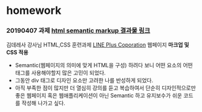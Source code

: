 # homework
### 20190407 과제 [html semantic markup 결과물 링크](https://progyu.github.io/homework/0407_homework.html)
김데레사 강사님 HTML,CSS 훈련과제
[LINE Plus Coporation](https://linepluscorp.com/) 웹페이지 **마크업 및 CSS 적용**
- Semantic(웹페이지의 의미에 맞게 HTML을 구성) 하려다 보니 어떤 요소의 어떤 태그를 사용해야할지 많은 고민이 되었다.
- 그동안 div 태그로 디자인 요소만 고려한 나를 반성하게 되었다.
- 아직 부족한 점이 많지만 더 열심히 강의를 듣고 복습하여서 단순히 디자인적으로만 좋은 웹페이지 혹은 웹애플리케이션이 아닌 Semantic 하고 유지보수가 쉬운 코드를 작성해 나가고 싶다.

